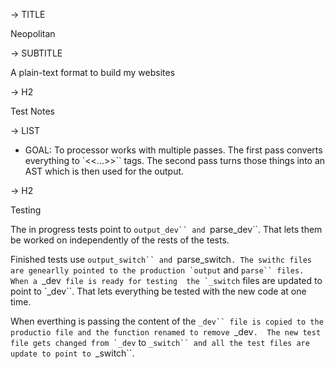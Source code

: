 -> TITLE

Neopolitan

-> SUBTITLE 

A plain-text format to build my websites

-> H2

Test Notes

-> LIST

- GOAL: To processor works with multiple
passes. The first pass converts everything
to `<<...>>`` tags. The second pass turns
those things into an AST which is then 
used for the output. 






-> H2

Testing

The in progress tests point to `output_dev``
and `parse_dev``. That lets them be worked
on independently of the rests of the tests. 

Finished tests use `output_switch`` and
`parse_switch``. The swithc files are genearlly
pointed to the production `output`` and `parse``
files. When a `_dev`` file is ready for testing 
the `_switch`` files are updated to point to 
`_dev``. That lets everything be tested with 
the new code at one time. 

When everthing is passing the content of the
`_dev`` file is copied to the productio file
and the function renamed to remove `_dev``. 
The new test file gets changed from `_dev`` 
to `_switch`` and all the test files are 
update to point to `_switch``. 

